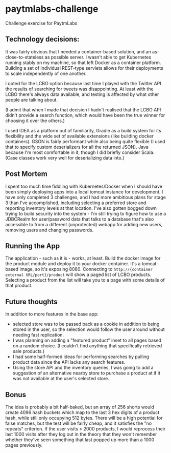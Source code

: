 # paytmlabs-challenge
Challenge exercise for PaytmLabs

## Technology decisions:
It was fairly obvious that I needed a container-based solution, and an as-close-to-stateless as
possible server.  I wasn't able to get Kubernetes running stably on my machine, so that left Docker
as a container platform.  Building a set of individual REST-type servlets allows for their deployments
to scale independently of one another.

I opted for the LCBO option because last time I played with the Twitter API the results of searching
for tweets was disappointing.  At least with the LCBO there's always data available, and testing
is affected by what other people are talking about.

(I admit that when I made that decision I hadn't realised that the LCBO API didn't provide a search
function, which would have been the true winner for choosing it over the others.)

I used IDEA as a platform out of familiarity, Gradle as a build system for its flexibility and the
wide set of available extensions (like building docker containers).  GSON is fairly performant while
also being quite flexible (I used that to specify custom deserializers for all the returned JSON).
Java because I'm most comfortable in it, though I did briefly consider Scala.  (Case classes work
very well for deserializing data into.)

## Post Mortem
I spent too much time fiddling with Kubernetes/Docker when I should have been simply deploying
apps into a local tomcat instance for development.  I have only completed 3 challenges, and I had
more ambitious plans for stage 3 than I've accomplished, including selecting a preferred store and
reporting inventory levels at that location.  I've also gotten bogged down trying to build security
into the system - I'm still trying to figure how to use a JDBCRealm for user/password data that
talks to a database that's also accessible to from a different (unprotected) webapp for adding new
users, removing users and changing passwords.

## Running the App
The application - such as it is - works, at least.  Build the docker image for the product module
and deploy it to your docker container.  It's a tomcat-based image, so it's exposing 8080.
Connecting to `http://{container external URL/port}/product` will show a paged list of LCBO products.
Selecting a product from the list will take you to a page with some details of that product.

## Future thoughts
In addition to more features in the base app:
- selected store was to be passed back as a cookie in addition to being stored in the user, so the
  selection would follow the user around without needing fast replication.
- I was planning on adding a "featured product" inset to all pages based on a random choice.  (I
  couldn't find anything that specifically retrieved sale products.)
- I had some half-formed ideas for performing searches by pulling product data since the API lacks
  any search features.
- Using the store API and the inventory queries, I was going to add a suggestion of an alternative
  nearby store to purchase a product at if it was not available at the user's selected store.

## Bonus
The idea is probably a bit half-baked, but an array of 256 shorts would create 4096 hash buckets
which map to the last 3 hex digits of a product hash, while still only occupying 512 bytes.  There
will be a high potential for false matches, but the test will be fairly cheap, and it satisfies
the "no repeats" criterion.  If the user visits > 2000 products, I would reprocess their last 1000
visits after they log out in the theory that they won't remember whether they've seen something that
last popped up more than a 1000 pages previously.
